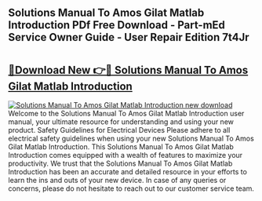 ## Solutions Manual To Amos Gilat Matlab Introduction PDf Free Download - Part-mEd Service Owner Guide - User Repair Edition 7t4Jr

# <h2><a href="http://bc68846.oget.top/?id=Solutions+Manual+To+Amos+Gilat+Matlab+Introduction">🔗Download New 👉🔴 Solutions Manual To Amos Gilat Matlab Introduction</a></h2>

[![Solutions Manual To Amos Gilat Matlab Introduction new download](https://i.imgur.com/5g1atiW.png)](http://bc68846.oget.top/?id=Solutions+Manual+To+Amos+Gilat+Matlab+Introduction)
Welcome to the Solutions Manual To Amos Gilat Matlab Introduction user manual, your ultimate resource for understanding and using your new product. Safety Guidelines for Electrical Devices Please adhere to all electrical safety guidelines when using your new Solutions Manual To Amos Gilat Matlab Introduction. This Solutions Manual To Amos Gilat Matlab Introduction comes equipped with a wealth of features to maximize your productivity. We trust that the Solutions Manual To Amos Gilat Matlab Introduction has been an accurate and detailed resource in your efforts to learn the ins and outs of your new device. In case of any queries or concerns, please do not hesitate to reach out to our customer service team.
